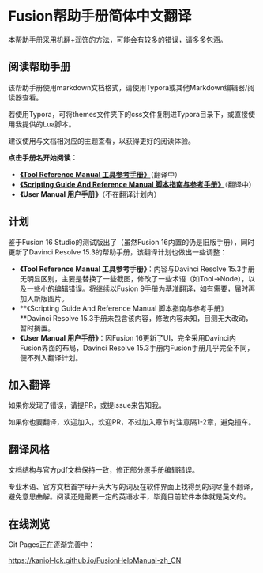# Fusion帮助手册简体中文翻译

本帮助手册采用机翻+润饰的方法，可能会有较多的错误，请多多包涵。

## 阅读帮助手册

该帮助手册使用markdown文档格式，请使用Typora或其他Markdown编辑器/阅读器查看。

若使用Typora，可将themes文件夹下的css文件复制进Typora目录下，或直接使用我提供的Lua脚本。

建议使用与文档相对应的主题查看，以获得更好的阅读体验。

**点击手册名开始阅读：**

- [**《Tool Reference Manual 工具参考手册》**](Tool%20Reference%20Manual/README.md)（翻译中）
- [**《Scripting Guide And Reference Manual 脚本指南与参考手册》**](Scripting%20Guide%20And%20Reference%20Manual/README.md)（翻译中）
- **《User Manual 用户手册》**（不在翻译计划内）

## 计划

鉴于Fusion 16 Studio的测试版出了（虽然Fusion 16内置的仍是旧版手册），同时更新了Davinci Resolve 15.3的帮助手册，该翻译计划也做出一些调整：

- **《Tool Reference Manual 工具参考手册》**：内容与Davinci Resolve 15.3手册无明显区别，主要是替换了一些截图，修改了一些术语（如Tool->Node），以及一些小的编辑错误。将继续以Fusion 9手册为基准翻译，如有需要，届时再加入新版图片。
- **《Scripting Guide And Reference Manual 脚本指南与参考手册》**Davinci Resolve 15.3手册未包含该内容，修改内容未知，目测无大改动，暂时搁置。
- **《User Manual 用户手册》**：因Fusion 16更新了UI，完全采用Davinci内Fusion界面的布局，Davinci Resolve 15.3手册内Fusion手册几乎完全不同，便不列入翻译计划。

## 加入翻译

如果你发现了错误，请提PR，或提issue来告知我。

如果你也要翻译，欢迎加入，欢迎PR，不过加入章节时注意隔1-2章，避免撞车。

## 翻译风格

文档结构与官方pdf文档保持一致，修正部分原手册编辑错误。

专业术语、官方文档首字母开头大写的词及在软件界面上找得到的词尽量不翻译，避免意思曲解。阅读还是需要一定的英语水平，毕竟目前软件本体就是英文的。

## 在线浏览

Git Pages正在逐渐完善中：

https://kaniol-lck.github.io/FusionHelpManual-zh_CN